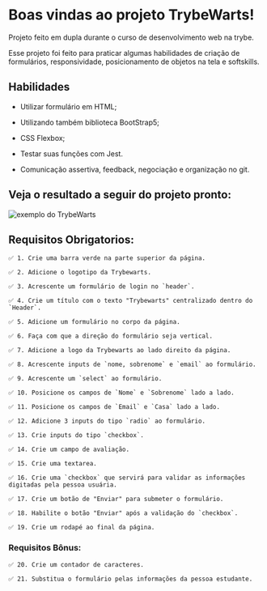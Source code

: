 # Boas vindas ao projeto TrybeWarts!
  Projeto feito em dupla durante o curso de desenvolvimento web na trybe.

  Esse projeto foi feito para praticar algumas habilidades de criação de formulários, responsividade, posicionamento de objetos na tela e softskills.

## Habilidades
- Utilizar formulário em HTML;

- Utilizando também biblioteca BootStrap5;

- CSS Flexbox;

- Testar suas funções com Jest.

- Comunicação assertiva, feedback, negociação e organização no git.

## Veja o resultado a seguir do projeto pronto:
  ![exemplo do TrybeWarts](./formulario.gif)

## Requisitos Obrigatorios:

    ✅ 1. Crie uma barra verde na parte superior da página.

    ✅ 2. Adicione o logotipo da Trybewarts.

    ✅ 3. Acrescente um formulário de login no `header`.

    ✅ 4. Crie um título com o texto "Trybewarts" centralizado dentro do `Header`.

    ✅ 5. Adicione um formulário no corpo da página.

    ✅ 6. Faça com que a direção do formulário seja vertical.

    ✅ 7. Adicione a logo da Trybewarts ao lado direito da página.

    ✅ 8. Acrescente inputs de `nome, sobrenome` e `email` ao formulário.

    ✅ 9. Acrescente um `select` ao formulário.

    ✅ 10. Posicione os campos de `Nome` e `Sobrenome` lado a lado.

    ✅ 11. Posicione os campos de `Email` e `Casa` lado a lado.

    ✅ 12. Adicione 3 inputs do tipo `radio` ao formulário.

    ✅ 13. Crie inputs do tipo `checkbox`.

    ✅ 14. Crie um campo de avaliação.
    
    ✅ 15. Crie uma textarea.
    
    ✅ 16. Crie uma `checkbox` que servirá para validar as informações digitadas pela pessoa usuária.
    
    ✅ 17. Crie um botão de "Enviar" para submeter o formulário.

    ✅ 18. Habilite o botão "Enviar" após a validação do `checkbox`.

    ✅ 19. Crie um rodapé ao final da página.

### Requisitos Bônus:

    ✅ 20. Crie um contador de caracteres.

    ✅ 21. Substitua o formulário pelas informações da pessoa estudante.

